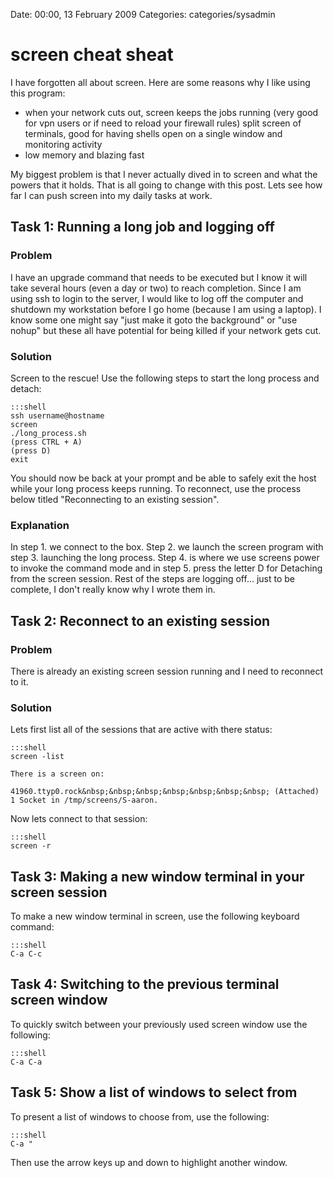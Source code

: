 Date: 00:00, 13 February 2009
Categories: categories/sysadmin

# screen cheat sheat

I have forgotten all about screen. Here are some reasons why I like using this program:

* when your network cuts out, screen keeps the jobs running (very good for vpn users or if need to reload your firewall rules)
split screen of terminals, good for having shells open on a single window and monitoring activity
* low memory and blazing fast

My biggest problem is that I never actually dived in to screen and what the powers that it holds. That is all going to change with this post. Lets see how far I can push screen into my daily tasks at work.

## Task 1: Running a long job and logging off

### Problem

I have an upgrade command that needs to be executed but I know it will take several hours (even a day or two) to reach completion. Since I am using ssh to login to the server, I would like to log off the computer and shutdown my workstation before I go home (because I am using a laptop). I know some one might say "just make it goto the background" or "use nohup" but these all have potential for being killed if your network gets cut.

### Solution

Screen to the rescue! Use the following steps to start the long process and detach:

    :::shell
    ssh username@hostname
    screen
    ./long_process.sh
    (press CTRL + A)
    (press D)
    exit

You should now be back at your prompt and be able to safely exit the host while your long process keeps running. To reconnect, use the process below titled "Reconnecting to an existing session".

### Explanation

In step 1. we connect to the box. Step 2. we launch the screen program with step 3. launching the long process. Step 4. is where we use screens power to invoke the command mode and in step 5. press the letter D for Detaching from the screen session. Rest of the steps are logging off... just to be complete, I don't really know why I wrote them in.

## Task 2: Reconnect to an existing session

### Problem

There is already an existing screen session running and I need to reconnect to it.

### Solution
Lets first list all of the sessions that are active with there status:

    :::shell
    screen -list

    There is a screen on:

    41960.ttyp0.rock&nbsp;&nbsp;&nbsp;&nbsp;&nbsp;&nbsp;&nbsp; (Attached)
    1 Socket in /tmp/screens/S-aaron.

Now lets connect to that session:

    :::shell
    screen -r

## Task 3: Making a new window terminal in your screen session

To make a new window terminal in screen, use the following keyboard command:
    
    :::shell
    C-a C-c

## Task 4: Switching to the previous terminal screen window

To quickly switch between your previously used screen window use the following:

    :::shell
    C-a C-a

## Task 5: Show a list of windows to select from

To present a list of windows to choose from, use the following:

    :::shell
    C-a "

Then use the arrow keys up and down to highlight another window.